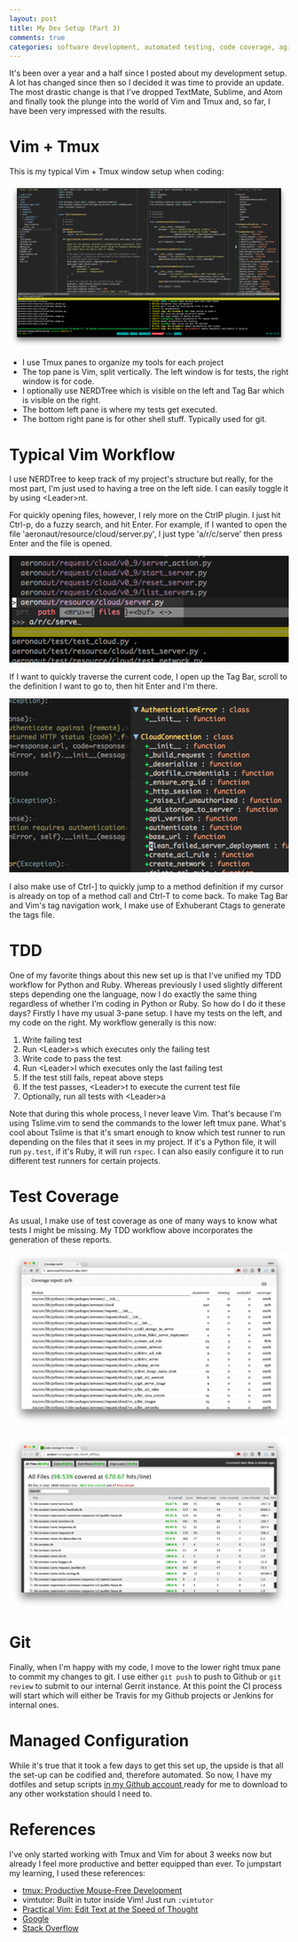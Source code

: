```yaml
---
layout: post
title: My Dev Setup (Part 3)
comments: true
categories: software development, automated testing, code coverage, agile, tdd, bdd
---
```

It's been over a year and a half since I posted about my development setup.
A lot has changed since then so I decided it was time to provide an update.
The most drastic change is that I've dropped TextMate, Sublime, and Atom and
finally took the plunge into the world of Vim and Tmux and, so far, I have
been very impressed with the results.

# Vim + Tmux

This is my typical Vim + Tmux window setup when coding:

![](/assets/images/devsetup3/001.png)

* I use Tmux panes to organize my tools for each project
* The top pane is Vim, split vertically. The left window is for tests,
  the right window is for code.
* I optionally use NERDTree which is visible on the left and Tag Bar
  which is visible on the right.
* The bottom left pane is where my tests get executed.
* The bottom right pane is for other shell stuff. Typically used for git.

# Typical Vim Workflow

I use NERDTree to keep track of my project's structure but really, for the
most part, I'm just used to having a tree on the left side. I can easily toggle
it by using &lt;Leader&gt;nt. 

For quickly opening files, however, I rely more on the CtrlP plugin. I just
hit Ctrl-p, do a fuzzy search, and hit Enter. For example, if I wanted to
open the file 'aeronaut/resource/cloud/server.py', I just type 'a/r/c/serve'
then press Enter and the file is opened.

![](/assets/images/devsetup3/002.png)

If I want to quickly traverse the current code, I open up the Tag Bar, scroll
to the definition I want to go to, then hit Enter and I'm there.

![](/assets/images/devsetup3/003.png)

I also make use of Ctrl-] to quickly jump to a method definition if my cursor
is already on top of a method call and Ctrl-T to come back. To make Tag Bar 
and Vim's tag navigation work, I make use of Exhuberant Ctags to generate the 
tags file.

# TDD

One of my favorite things about this new set up is that I've unified my TDD
workflow for Python and Ruby. Whereas previously I used slightly different
steps depending one the language, now I do exactly the same thing regardless
of whether I'm coding in Python or Ruby. So how do I do it these days? Firstly
I have my usual 3-pane setup. I have my tests on the left,
and my code on the right. My workflow generally is this now:

1. Write failing test
1. Run &lt;Leader&gt;s which executes only the failing test
1. Write code to pass the test
1. Run &lt;Leader&gt;l which executes only the last failing test
1. If the test still fails, repeat above steps
1. If the test passes, &lt;Leader&gt;t to execute the current test file 
1. Optionally, run all tests with &lt;Leader&gt;a 

Note that during this whole process, I never leave Vim. That's because
I'm using Tslime.vim to send the commands to the lower left tmux pane.
What's cool about Tslime is that it's smart enough to know which test runner
to run depending on the files that it sees in my project. If it's a Python
file, it will run `py.test`, if it's Ruby, it will run `rspec`. I can also
easily configure it to run different test runners for certain projects.

# Test Coverage

As usual, I make use of test coverage as one of many ways to know what
tests I might be missing. My TDD workflow above incorporates the generation
of these reports.

![Python coverage report](/assets/images/devsetup3/004.png)

![Ruby coverage report](/assets/images/devsetup3/005.png)

# Git

Finally, when I'm happy with my code, I move to the lower right tmux pane
to commit my changes to git. I use either `git push` to push to Github or 
`git review` to submit to our internal Gerrit instance. At this point the 
CI process will start which will either be Travis for my Github projects 
or Jenkins for internal ones.

# Managed Configuration

While it's true that it took a few days to get this set up, the upside is
that all the set-up can be codified and, therefore automated. So now, I
have my dotfiles and setup scripts [ in my Github account ](https://github.com/relaxdiego/dotfiles) 
ready for me to download to any other workstation should I need to.

# References

I've only started working with Tmux and Vim for about 3 weeks now but
already I feel more productive and better equipped than ever.
To jumpstart my learning, I used these references:

* [ tmux: Productive Mouse-Free Development ](https://pragprog.com/book/bhtmux/tmux)
* vimtutor: Built in tutor inside Vim! Just run `:vimtutor`
* [ Practical Vim: Edit Text at the Speed of Thought ](https://pragprog.com/book/dnvim2/practical-vim-second-edition)
* [ Google ](https://google.com)
* [ Stack Overflow ](https://stackoverflow.com)
